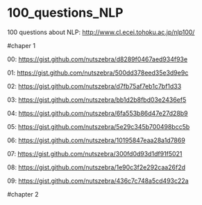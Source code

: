 # 100_questions_NLP
100 questions about NLP: http://www.cl.ecei.tohoku.ac.jp/nlp100/

#chaper 1

00: https://gist.github.com/nutszebra/d8289f0467aed934f93e

01: https://gist.github.com/nutszebra/500dd378eed35e3d9e9c

02: https://gist.github.com/nutszebra/d7fb75af7eb1c7bf1d33

03: https://gist.github.com/nutszebra/bb1d2b8fbd03e2436ef5

04: https://gist.github.com/nutszebra/6fa553b86d47e27d28b9

05: https://gist.github.com/nutszebra/5e29c345b700498bcc5b

06: https://gist.github.com/nutszebra/10195847eaa28a1d7869

07: https://gist.github.com/nutszebra/300fd0d93d1df91f5021

08: https://gist.github.com/nutszebra/1e90c3f2e292caa26f2d

09: https://gist.github.com/nutszebra/436c7c748a5cd493c22a

#chapter 2
